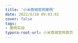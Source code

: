 ```yaml
---
title: '小米商城官网案例'
date: 2022/8/10 09:03:02
cover: false
tags:
- 案例实战
typora-root-url: 小米商城官网首页
---
```


